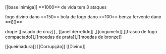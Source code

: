 [[base inimiga]]
==1000== de vida tem 3 ataques

fogo divino dano ==150==
bola de fogo dano ==100==
benza fervente dano ==80==

 drope [[cajado de cruz]] , [[anel derretido]] ,[[cogumelo]],[[frasco de fogo compactado]],[[moedas de prata]],[[moedas de bronze]]

[[queimadura]]
[[Corrupção]]
[[Divino]]
